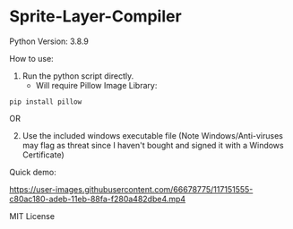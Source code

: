 


# Sprite-Layer-Compiler

Python Version: 3.8.9

How to use:
1. Run the python script directly. 
    - Will require Pillow Image Library:
  ```
  pip install pillow
  ```
  OR
  
2. Use the included windows executable file (Note Windows/Anti-viruses may flag as threat since I haven't bought and signed it with a Windows Certificate)



Quick demo:


https://user-images.githubusercontent.com/66678775/117151555-c80ac180-adeb-11eb-88fa-f280a482dbe4.mp4


MIT License

